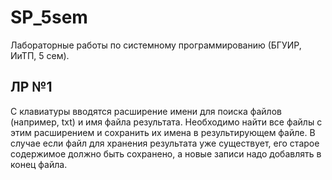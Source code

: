 # SP_5sem
Лабораторные работы по системному программированию (БГУИР, ИиТП, 5 сем).
## ЛР №1
С клавиатуры вводятся расширение имени для поиска файлов (например, txt) и имя файла результата. Необходимо найти все файлы с этим расширением и сохранить их имена в результирующем файле. В случае если файл для хранения результата уже существует, его старое содержимое должно быть сохранено, а новые записи надо добавлять в конец файла.

